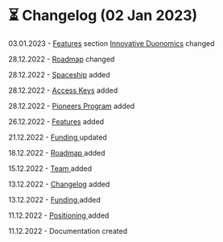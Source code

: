 # ⏳ Changelog (02 Jan 2023)

03.01.2023 - [Features](<README (1).md>) section [Innovative Duonomics](<README (1).md#innovative-duonomics>) changed

28.12.2022 - [Roadmap](introduction/roadmap.md) changed

28.12.2022 - [Spaceship](join/spaceship.md) added

28.12.2022 - [Access Keys](join/access-keys.md) added

28.12.2022 - [Pioneers Program](join/pioneers-program.md) added

26.12.2022 - [Features](<README (1).md>) added

21.12.2022 - [Funding ](introduction/funding.md)updated

18.12.2022 - [Roadmap](introduction/roadmap.md)[ ](introduction/team.md)added

15.12.2022 - [Team ](introduction/team.md)added

13.12.2022 - [Changelog](changelog-28-dec-2022.md) added

13.12.2022 - [Funding ](introduction/funding.md)added

11.12.2022 - [Positioning ](./)added

11.12.2022 - Documentation created
